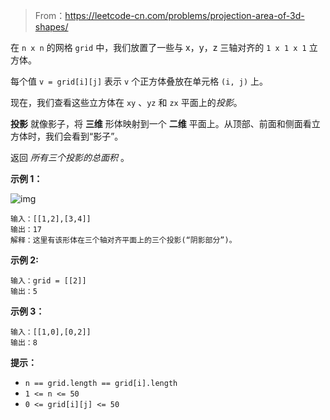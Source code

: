 > From：https://leetcode-cn.com/problems/projection-area-of-3d-shapes/

在 `n x n` 的网格 `grid` 中，我们放置了一些与 x，y，z 三轴对齐的 `1 x 1 x 1` 立方体。

每个值 `v = grid[i][j]` 表示 `v` 个正方体叠放在单元格 `(i, j)` 上。

现在，我们查看这些立方体在 `xy` 、`yz` 和 `zx` 平面上的*投影*。

**投影** 就像影子，将 **三维** 形体映射到一个 **二维** 平面上。从顶部、前面和侧面看立方体时，我们会看到“影子”。

返回 *所有三个投影的总面积* 。

 

**示例 1：**

![img](../../../../../../Changes729_image/raw/main/ln/README/shadow.png)

```
输入：[[1,2],[3,4]]
输出：17
解释：这里有该形体在三个轴对齐平面上的三个投影(“阴影部分”)。
```

**示例 2:**

```
输入：grid = [[2]]
输出：5
```

**示例 3：**

```
输入：[[1,0],[0,2]]
输出：8
```

 

**提示：**

- `n == grid.length == grid[i].length`
- `1 <= n <= 50`
- `0 <= grid[i][j] <= 50`
